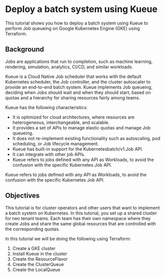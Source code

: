 # Deploy a batch system using Kueue

This tutorial shows you how to deploy a batch system using Kueue to perform Job queueing on Google Kubernetes Engine (GKE) using Terraform. 

## Background

Jobs are applications that run to completion, such as machine learning, rendering, simulation, analytics, CI/CD, and similar workloads.

Kueue is a Cloud Native Job scheduler that works with the default Kubernetes scheduler, the Job controller, and the cluster autoscaler to provide an end-to-end batch system. Kueue implements Job queueing, deciding when Jobs should wait and when they should start, based on quotas and a hierarchy for sharing resources fairly among teams.

Kueue has the following characteristics:

* It is optimized for cloud architectures, where resources are heterogeneous, interchangeable, and scalable.
* It provides a set of APIs to manage elastic quotas and manage Job queueing.
* It does not re-implement existing functionality such as autoscaling, pod scheduling, or Job lifecycle management.
* Kueue has built-in support for the Kubernetesbatch/v1.Job API.
* It can integrate with other job APIs.
* Kueue refers to jobs defined with any API as Workloads, to avoid the confusion with the specific Kubernetes Job API.

Kueue refers to jobs defined with any API as Workloads, to avoid the confusion with the specific Kubernetes Job API.

## Objectives

This tutorial is for cluster operators and other users that want to implement a batch system on Kubernetes. In this tutorial, you set up a shared cluster for two tenant teams. Each team has their own namespace where they create Jobs and share the same global resources that are controlled with the corresponding quotas.

In this tutorial we will be doing the following using Terraform:

1. Create a GKE cluster
2. Install Kueue in the cluster
2. Create the ResourceFlavor
3. Create the ClusterQueue
4. Create the LocalQueue

